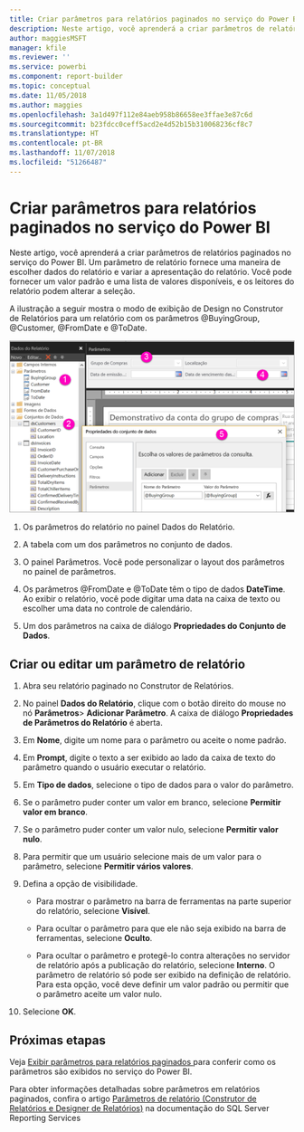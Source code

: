 ```yaml
---
title: Criar parâmetros para relatórios paginados no serviço do Power BI | Microsoft Docs
description: Neste artigo, você aprenderá a criar parâmetros de relatórios paginados no serviço do Power BI.
author: maggiesMSFT
manager: kfile
ms.reviewer: ''
ms.service: powerbi
ms.component: report-builder
ms.topic: conceptual
ms.date: 11/05/2018
ms.author: maggies
ms.openlocfilehash: 3a1d497f112e84aeb958b86658ee3ffae3e87c6d
ms.sourcegitcommit: b23fdcc0ceff5acd2e4d52b15b310068236cf8c7
ms.translationtype: HT
ms.contentlocale: pt-BR
ms.lasthandoff: 11/07/2018
ms.locfileid: "51266487"
---
```

# <a name="create-parameters-for-paginated-reports-in-the-power-bi-service"></a>Criar parâmetros para relatórios paginados no serviço do Power BI

Neste artigo, você aprenderá a criar parâmetros de relatórios paginados no serviço do Power BI.  Um parâmetro de relatório fornece uma maneira de escolher dados do relatório e variar a apresentação do relatório. Você pode fornecer um valor padrão e uma lista de valores disponíveis, e os leitores do relatório podem alterar a seleção.  

A ilustração a seguir mostra o modo de exibição de Design no Construtor de Relatórios para um relatório com os parâmetros @BuyingGroup, @Customer, @FromDate e @ToDate. 
  
![Parâmetros no Construtor de Relatórios](media/paginated-reports-parameters/power-bi-paginated-parameters-report-builder.png)
  
1.  Os parâmetros do relatório no painel Dados do Relatório.  
  
2.  A tabela com um dos parâmetros no conjunto de dados.  
  
3.  O painel Parâmetros. Você pode personalizar o layout dos parâmetros no painel de parâmetros. 
  
4.  Os parâmetros @FromDate e @ToDate têm o tipo de dados **DateTime**. Ao exibir o relatório, você pode digitar uma data na caixa de texto ou escolher uma data no controle de calendário. 

5.  Um dos parâmetros na caixa de diálogo **Propriedades do Conjunto de Dados**.  

  
## <a name="create-or-edit-a-report-parameter"></a>Criar ou editar um parâmetro de relatório  
  
1.  Abra seu relatório paginado no Construtor de Relatórios.

1. No painel **​​Dados do Relatório**, clique com o botão direito do mouse no nó **Parâmetros**> **Adicionar Parâmetro**. A caixa de diálogo **Propriedades de Parâmetros do Relatório** é aberta.  
  
2.  Em **Nome**, digite um nome para o parâmetro ou aceite o nome padrão.  
  
3.  Em **Prompt**, digite o texto a ser exibido ao lado da caixa de texto do parâmetro quando o usuário executar o relatório.  
  
4.  Em **Tipo de dados**, selecione o tipo de dados para o valor do parâmetro.  
  
5.  Se o parâmetro puder conter um valor em branco, selecione **Permitir valor em branco**.  
  
6.  Se o parâmetro puder conter um valor nulo, selecione **Permitir valor nulo**.  
  
7.  Para permitir que um usuário selecione mais de um valor para o parâmetro, selecione **Permitir vários valores**.  
  
8.  Defina a opção de visibilidade.  
  
    -   Para mostrar o parâmetro na barra de ferramentas na parte superior do relatório, selecione **Visível**.  
  
    -   Para ocultar o parâmetro para que ele não seja exibido na barra de ferramentas, selecione **Oculto**.  
  
    -   Para ocultar o parâmetro e protegê-lo contra alterações no servidor de relatório após a publicação do relatório, selecione **Interno**. O parâmetro de relatório só pode ser exibido na definição de relatório. Para esta opção, você deve definir um valor padrão ou permitir que o parâmetro aceite um valor nulo.  
  
9. Selecione **OK**. 
  
## <a name="next-steps"></a>Próximas etapas

Veja [Exibir parâmetros para relatórios paginados ](paginated-reports-view-parameters.md) para conferir como os parâmetros são exibidos no serviço do Power BI.

Para obter informações detalhadas sobre parâmetros em relatórios paginados, confira o artigo [Parâmetros de relatório (Construtor de Relatórios e Designer de Relatórios)](https://docs.microsoft.com/sql/reporting-services/report-design/report-parameters-report-builder-and-report-designer) na documentação do SQL Server Reporting Services  
